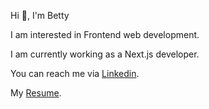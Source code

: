 Hi 👋, I'm Betty

I am interested in Frontend web development.

I am currently working as a Next.js developer.

You can reach me via [Linkedin](https://linkedin.com/in/beti-girma-b52b4827b).

My [Resume](https://drive.google.com/file/d/1Ggle5TC6X3TNnH-Dr_umuLgP3Aq29-Hz/view?usp=drivesdk).


